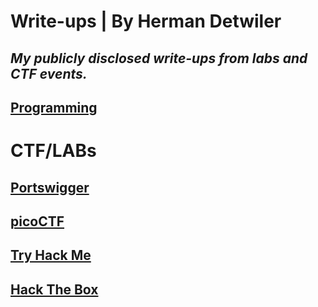 # Write-ups | By Herman Detwiler
*My publicly disclosed write-ups from labs and CTF events.*
---

## [Programming](https://github.com/hermh4cks/Write-ups/tree/main/Programing-Examples)

# CTF/LABs

## [Portswigger](temp)

## [picoCTF](https://github.com/hermh4cks/Write-ups/tree/main/picoCTF)

## [Try Hack Me](https://github.com/hermh4cks/Write-ups/tree/main/TryHackMe)

## [Hack The Box](https://github.com/hermh4cks/Write-ups/tree/main/Hack-The-Box)

